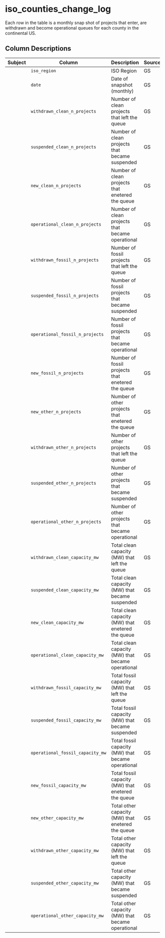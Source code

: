 # iso_counties_change_log

Each row in the table is a monthly snap shot of projects that enter, are withdrawn and become operational queues for each county in the continental US.

## Column Descriptions

| Subject | Column                            | Description                                 | Source | Notes |
|---------|-----------------------------------|---------------------------------------------|--------|-------|
|         | `iso_region`                      |ISO Region                                   | GS |       |
|         | `date`                            |Date of snapshot (monthly)                   | GS |       |
|         | `withdrawn_clean_n_projects`      |Number of clean projects that left the queue | GS |       |
|         | `suspended_clean_n_projects`      |Number of clean projects that became suspended | GS |       |
|         | `new_clean_n_projects`            |Number of clean projects that enetered the queue | GS |       |
|         | `operational_clean_n_projects`    |Number of clean  projects that became operational | GS |       |
|         | `withdrawn_fossil_n_projects`     |Number of fossil projects that left the queue | GS |       |
|         | `suspended_fossil_n_projects`     |Number of fossil projects that became suspended | GS |       |
|         | `operational_fossil_n_projects`   |Number of fossil  projects that became operational | GS |       |
|         | `new_fossil_n_projects`           |Number of fossil projects that enetered the queue | GS |       |
|         | `new_other_n_projects`            |Number of other projects that enetered the queue | GS |       |
|         | `withdrawn_other_n_projects`      |Number of other projects that left the queue | GS |       |
|         | `suspended_other_n_projects`      |Number of other projects that became suspended | GS |       |
|         | `operational_other_n_projects`    |Number of other  projects that became operational | GS |       |
|         | `withdrawn_clean_capacity_mw`     |Total clean capacity (MW) that left the queue | GS |       |
|         | `suspended_clean_capacity_mw`     |Total clean capacity (MW) that became suspended | GS |       |
|         | `new_clean_capacity_mw`           |Total clean capacity (MW) that enetered the queue | GS |       |
|         | `operational_clean_capacity_mw`   |Total clean capacity (MW) that became operational | GS |       |
|         | `withdrawn_fossil_capacity_mw`    |Total fossil capacity (MW) that left the queue | GS |       |
|         | `suspended_fossil_capacity_mw`    |Total fossil capacity (MW) that became suspended | GS |       |
|         | `operational_fossil_capacity_mw`  |Total fossil capacity (MW) that became operational | GS |       |
|         | `new_fossil_capacity_mw`          |Total fossil capacity (MW) that enetered the queue | GS |       |
|         | `new_other_capacity_mw`           |Total other capacity (MW) that enetered the queue | GS |       |
|         | `withdrawn_other_capacity_mw`     |Total other capacity (MW) that left the queue | GS |       |
|         | `suspended_other_capacity_mw`     |Total other capacity (MW) that became suspended | GS |       |
|         | `operational_other_capacity_mw`   |Total other capacity (MW) that became operational | GS |       |
